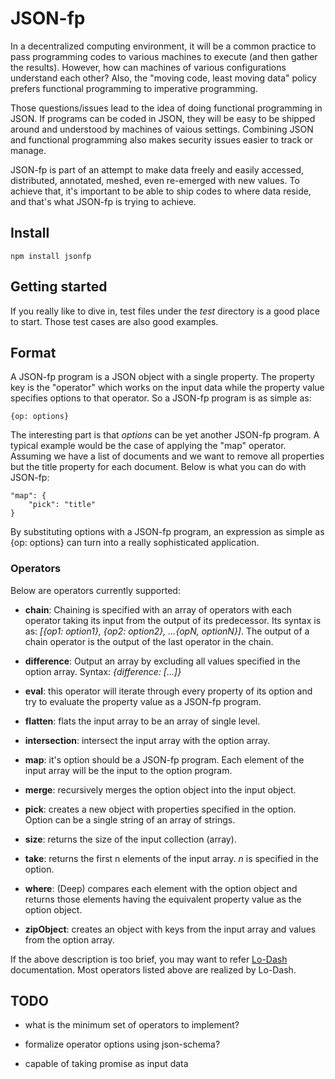 JSON-fp
=======

In a decentralized computing environment, it will be a common practice to pass programming codes to various machines to execute (and then gather the results). However, how can machines of various configurations understand each other? Also, the "moving code, least moving data" policy prefers functional programming to imperative programming.

Those questions/issues lead to the idea of doing functional programming in JSON. If programs can be coded in JSON, they will be easy to be shipped around and understood by machines of vaious settings. Combining JSON and functional programming also makes security issues easier to track or manage.

JSON-fp is part of an attempt to make data freely and easily accessed, distributed, annotated, meshed, even re-emerged with new values. To achieve that, it's important to be able to ship codes to where data reside, and that's what JSON-fp is trying to achieve.

## Install

    npm install jsonfp
    

## Getting started
If you really like to dive in, test files under the _test_ directory is a good place to start. Those test cases are also good examples.

## Format
A JSON-fp program is a JSON object with a single property. The property key is the "operator" which works on the input data while the property value specifies options to that operator. So a JSON-fp program is as simple as:

    {op: options}

The interesting part is that _options_ can be yet another JSON-fp program. A typical example would be the case of applying the "map" operator. Assuming we have a list of documents and we want to remove all properties but the title property for each document. Below is what you can do with JSON-fp:

    "map": {
    	"pick": "title"
    }

By substituting options with a JSON-fp program, an expression as simple as {op: options} can turn into a really sophisticated application.


### Operators
Below are operators currently supported:

+ **chain**: Chaining is specified with an array of operators with each operator taking its input from the output of its predecessor. Its syntax is as: _[{op1: option1}, {op2: option2}, ...{opN, optionN}]_. The output of a chain operator is the output of the last operator in the chain.

+ **difference**: Output an array by excluding all values specified in the option array. Syntax: _{difference: [...]}_

+ **eval**: this operator will iterate through every property of its option and try to evaluate the property value as a JSON-fp program.

+ **flatten**: flats the input array to be an array of single level.

+ **intersection**: intersect the input array with the option array.

+ **map**: it's option should be a JSON-fp program. Each element of the input array will be the input to the option program.

+ **merge**: recursively merges the option object into the input object.

+ **pick**: creates a new object with properties specified in the option. Option can be a single string of an array of strings.

+ **size**: returns the size of the input collection (array).

+ **take**: returns the first n elements of the input array. _n_ is specified in the option.

+ **where**: (Deep) compares each element with the option object and returns those elements having the equivalent property value as the option object.

+ **zipObject**: creates an object with keys from the input array and values from the option array.

If the above description is too brief, you may want to refer [Lo-Dash](https://lodash.com/docs#pick) documentation. Most operators listed above are realized by Lo-Dash.

## TODO

+ what is the minimum set of operators to implement?

+ formalize operator options using json-schema?

+ capable of taking promise as input data
